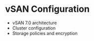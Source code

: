 # vSAN Configuration
- vSAN 7.0 architecture
- Cluster configuration
- Storage policies and encryption
